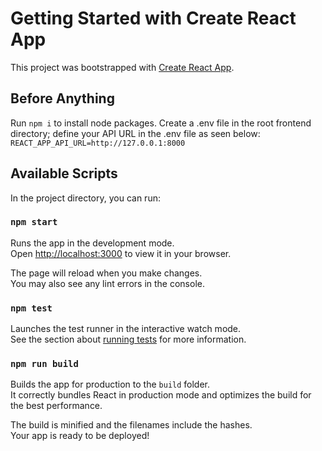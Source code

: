 # Getting Started with Create React App

This project was bootstrapped with [Create React App](https://github.com/facebook/create-react-app).

## Before Anything

Run `npm i` to install node packages.
Create a .env file in the root frontend directory; define your API URL in the .env file as seen below:
`REACT_APP_API_URL=http://127.0.0.1:8000`

## Available Scripts

In the project directory, you can run:

### `npm start`

Runs the app in the development mode.\
Open [http://localhost:3000](http://localhost:3000) to view it in your browser.

The page will reload when you make changes.\
You may also see any lint errors in the console.

### `npm test`

Launches the test runner in the interactive watch mode.\
See the section about [running tests](https://facebook.github.io/create-react-app/docs/running-tests) for more information.

### `npm run build`

Builds the app for production to the `build` folder.\
It correctly bundles React in production mode and optimizes the build for the best performance.

The build is minified and the filenames include the hashes.\
Your app is ready to be deployed!